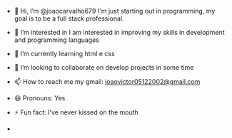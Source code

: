 - 👋 Hi, I’m @joaocarvalho679 I'm just starting out in programming, my goal is to be a full stack professional.
- 👀 I’m interested in I am interested in improving my skills in development and programming languages
- 🌱 I’m currently learning html e css
- 💞️ I’m looking to collaborate on develop projects in some time
- 📫 How to reach me my gmail: joaovictor05122002@gmail.com
- 😄 Pronouns: Yes
- ⚡ Fun fact: I've never kissed on the mouth

- <!---
joaocarvalho679/joaocarvalho679 is a ✨ special ✨ repository because its `README.md` (this file) appears on your GitHub profile.
You can click the Preview link to take a look at your changes.
--->
